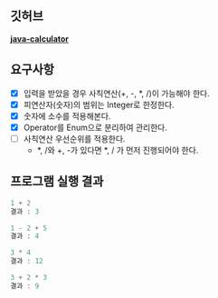 ## 깃허브

**[java-calculator](https://github.com/programmers-lecture/java-calculator)**

## 요구사항
* [x] 입력을 받았을 경우 사칙연산(+, -, *, /)이 가능해야 한다.  
* [x] 피연산자(숫자)의 범위는 Integer로 한정한다.  
* [x] 숫자에 소수를 적용해본다.  
* [x] Operator를 Enum으로 분리하여 관리한다.  
* [ ] 사칙연산 우선순위를 적용한다.  
    - *, /와 +, -가 있다면 *, / 가 먼저 진행되어야 한다.

## 프로그램 실행 결과

```jsx
1 + 2
결과 : 3

1 - 2 + 5
결과 : 4

3 * 4
결과 : 12

3 + 2 * 3
결과 : 9
```